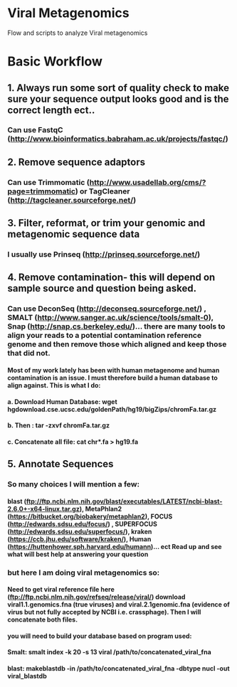 # Viral Metagenomics
Flow and scripts to analyze Viral metagenomics

# Basic Workflow
## 1. Always run some sort of quality check to make sure your sequence output looks good and is the correct length ect..
### Can use FastqC (http://www.bioinformatics.babraham.ac.uk/projects/fastqc/)
## 2. Remove sequence adaptors
### Can use Trimmomatic (http://www.usadellab.org/cms/?page=trimmomatic) or TagCleaner (http://tagcleaner.sourceforge.net/)
## 3. Filter, reformat, or trim your genomic and metagenomic sequence data
### I usually use Prinseq (http://prinseq.sourceforge.net/)
## 4. Remove contamination- this will depend on sample source and question being asked. 
### Can use DeconSeq (http://deconseq.sourceforge.net/) , SMALT (http://www.sanger.ac.uk/science/tools/smalt-0), Snap (http://snap.cs.berkeley.edu/)... there are many tools to align your reads to a potential contamination reference genome and then remove those which aligned and keep those that did not.
#### Most of my work lately has been with human metagenome and human contamination is an issue. I must therefore build a human database to align against. This is what I do:
#### a. Download Human Database: wget hgdownload.cse.ucsc.edu/goldenPath/hg19/bigZips/chromFa.tar.gz
#### b. Then : tar -zxvf chromFa.tar.gz
#### c. Concatenate all file: cat chr*.fa > hg19.fa
## 5. Annotate Sequences
### So many choices I will mention a few:
#### blast (ftp://ftp.ncbi.nlm.nih.gov/blast/executables/LATEST/ncbi-blast-2.6.0+-x64-linux.tar.gz), MetaPhlan2 (https://bitbucket.org/biobakery/metaphlan2), FOCUS (http://edwards.sdsu.edu/focus/) , SUPERFOCUS (http://edwards.sdsu.edu/superfocus/), kraken (https://ccb.jhu.edu/software/kraken/), Human (https://huttenhower.sph.harvard.edu/humann)... ect Read up and see what will best help at answering your question
### but here I am doing viral metagenomics so:
#### Need to get viral reference file here (ftp://ftp.ncbi.nlm.nih.gov/refseq/release/viral/) download viral1.1.genomics.fna (true viruses) and viral.2.1genomic.fna (evidence of virus but not fully accepted by NCBI i.e. crassphage). Then I will concatenate both files.
#### you will need to build your database based on program used:
#### Smalt: smalt index -k 20 -s 13 viral /path/to/concatenated_viral_fna
#### blast: makeblastdb -in /path/to/concatenated_viral_fna -dbtype nucl -out viral_blastdb

